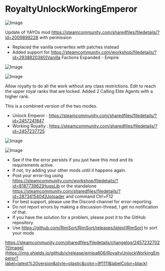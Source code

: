 # RoyaltyUnlockWorkingEmperor

![Image](https://i.imgur.com/buuPQel.png)

Update of YAYOs mod
https://steamcommunity.com/sharedfiles/filedetails/?id=2009898228
with permission

- Replaced the vanilla overwrites with patches instead
- Added support for https://steamcommunity.com/workshop/filedetails/?id=2938820380]Vanilla Factions Expanded - Empire

![Image](https://i.imgur.com/pufA0kM.png)

	
![Image](https://i.imgur.com/Z4GOv8H.png)

Allow royalty to do all the work without any class restrictions.
Edit to reach the upper royal ranks that are locked.
Added 2 Calling Elite Agents with a higher rank.

This is a combined version of the two modes.
- Unlock Emperor : https://steamcommunity.com/sharedfiles/filedetails/?id=2457241847
- Working Royalty : https://steamcommunity.com/sharedfiles/filedetails/?id=2457237725


![Image](https://i.imgur.com/p7Fv1Z6.gif)


![Image](https://i.imgur.com/PwoNOj4.png)



-  See if the the error persists if you just have this mod and its requirements active.
-  If not, try adding your other mods until it happens again.
-  Post your error-log using https://steamcommunity.com/workshop/filedetails/?id=818773962]HugsLib or the standalone https://steamcommunity.com/sharedfiles/filedetails/?id=2873415404]Uploader and command Ctrl+F12
-  For best support, please use the Discord-channel for error-reporting.
-  Do not report errors by making a discussion-thread, I get no notification of that.
-  If you have the solution for a problem, please post it to the GitHub repository.
-  Use https://github.com/RimSort/RimSort/releases/latest]RimSort to sort your mods



https://steamcommunity.com/sharedfiles/filedetails/changelog/2457232702]![Image](https://img.shields.io/github/v/release/emipa606/RoyaltyUnlockWorkingEmperor?label=latest%20version&style=plastic&color=9f1111&labelColor=black)


